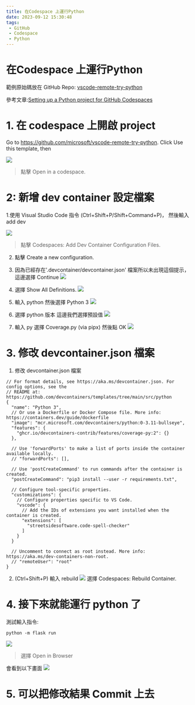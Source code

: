 ```yaml
---
title: 在Codespace 上運行Python
date: 2023-09-12 15:30:48
tags: 
 - GitHub 
 - Codespace 
 - Python 
---
```


# 在Codespace 上運行Python

範例原始碼放在 GitHub Repo: [vscode-remote-try-python](https://github.com/gahgah147/vscode-remote-try-python)

參考文章:[Setting up a Python project for GitHub Codespaces](https://docs.github.com/en/codespaces/setting-up-your-project-for-codespaces/adding-a-dev-container-configuration/setting-up-your-python-project-for-codespaces)


# 1. 在 codespace 上開啟 project
Go to https://github.com/microsoft/vscode-remote-try-python.
Click Use this template, then 

![](https://hackmd.io/_uploads/Hy2vkS6C3.png)
> 點擊 Open in a codespace.

# 2: 新增 dev container 設定檔案

1.使用 Visual Studio Code 指令 (Ctrl+Shift+P/Shift+Command+P)，
然後輸入 add dev 

![](https://hackmd.io/_uploads/SyuKutTC2.png)
>點擊 Codespaces: Add Dev Container Configuration Files.

2. 點擊 Create a new configuration.

3. 因為已經存在'.devcontainer/devcontainer.json' 檔案所以未出現這個提示，這邊選擇 Continue 
![](https://hackmd.io/_uploads/r1KsOYaC2.png)

4. 選擇 Show All Definitions.
![](https://hackmd.io/_uploads/B1a7KKTA3.png)

5. 輸入 python 然後選擇 Python 3
![](https://hackmd.io/_uploads/BJxOtK6Cn.png)

6. 選擇 python 版本 這邊我們選擇預設值
![](https://hackmd.io/_uploads/Skj2KtTRh.png)

7. 輸入 py 選擇 Coverage.py (via pipx) 然後點 OK
![](https://hackmd.io/_uploads/rynr9FpA2.png)

# 3. 修改 devcontainer.json 檔案

1. 修改 devcontainer.json 檔案
```
// For format details, see https://aka.ms/devcontainer.json. For config options, see the
// README at: https://github.com/devcontainers/templates/tree/main/src/python
{
  "name": "Python 3",
  // Or use a Dockerfile or Docker Compose file. More info: https://containers.dev/guide/dockerfile
  "image": "mcr.microsoft.com/devcontainers/python:0-3.11-bullseye",
  "features": {
    "ghcr.io/devcontainers-contrib/features/coverage-py:2": {}
  },

  // Use 'forwardPorts' to make a list of ports inside the container available locally.
  // "forwardPorts": [],

  // Use 'postCreateCommand' to run commands after the container is created.
  "postCreateCommand": "pip3 install --user -r requirements.txt",

  // Configure tool-specific properties.
  "customizations": {
    // Configure properties specific to VS Code.
    "vscode": {
      // Add the IDs of extensions you want installed when the container is created.
      "extensions": [
        "streetsidesoftware.code-spell-checker"
      ]
    }
  }

  // Uncomment to connect as root instead. More info: https://aka.ms/dev-containers-non-root.
  // "remoteUser": "root"
}

```

2. (Ctrl+Shift+P) 輸入 rebuild
![](https://hackmd.io/_uploads/Hk11hFaC3.png)
選擇 Codespaces: Rebuild Container.

# 4. 接下來就能運行 python 了

測試輸入指令: 
```
python -m flask run
```

![](https://hackmd.io/_uploads/Hyl83FTA3.png)
> 選擇  Open in Browser 

會看到以下畫面
![](https://hackmd.io/_uploads/HJ0DhYp03.png)


# 5. 可以把修改結果 Commit 上去
